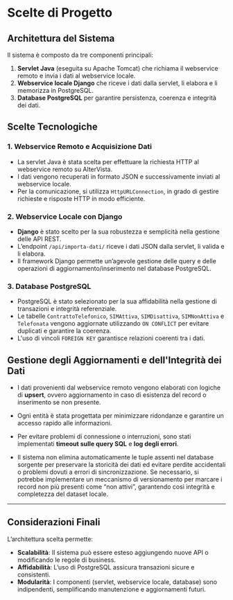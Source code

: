 # Scelte di Progetto

## Architettura del Sistema
Il sistema è composto da tre componenti principali:
1. **Servlet Java** (eseguita su Apache Tomcat) che richiama il webservice remoto e invia i dati al webservice locale.
2. **Webservice locale Django** che riceve i dati dalla servlet, li elabora e li memorizza in PostgreSQL.
3. **Database PostgreSQL** per garantire persistenza, coerenza e integrità dei dati.

## Scelte Tecnologiche

### **1. Webservice Remoto e Acquisizione Dati**
- La servlet Java è stata scelta per effettuare la richiesta HTTP al webservice remoto su AlterVista.
- I dati vengono recuperati in formato JSON e successivamente inviati al webservice locale.
- Per la comunicazione, si utilizza `HttpURLConnection`, in grado di gestire richieste e risposte HTTP in modo efficiente.

### **2. Webservice Locale con Django**
- **Django** è stato scelto per la sua robustezza e semplicità nella gestione delle API REST.
- L’endpoint `/api/importa-dati/` riceve i dati JSON dalla servlet, li valida e li elabora.
- Il framework Django permette un’agevole gestione delle query e delle operazioni di aggiornamento/inserimento nel database PostgreSQL.

### **3. Database PostgreSQL**
- PostgreSQL è stato selezionato per la sua affidabilità nella gestione di transazioni e integrità referenziale.
- Le tabelle `ContrattoTelefonico`, `SIMAttiva`, `SIMDisattiva`, `SIMNonAttiva` e `Telefonata` vengono aggiornate utilizzando `ON CONFLICT` per evitare duplicati e garantire la coerenza.
- L'uso di vincoli `FOREIGN KEY` garantisce relazioni coerenti tra i dati.

## Gestione degli Aggiornamenti e dell'Integrità dei Dati

- I dati provenienti dal webservice remoto vengono elaborati con logiche di **upsert**, ovvero aggiornamento in caso di esistenza del record o inserimento se non presente.
- Ogni entità è stata progettata per minimizzare ridondanze e garantire un accesso rapido alle informazioni.
- Per evitare problemi di connessione o interruzioni, sono stati implementati **timeout sulle query SQL** e **log degli errori**.

- Il sistema non elimina automaticamente le tuple assenti nel database sorgente per preservare la storicità dei dati ed evitare perdite accidentali o problemi dovuti a errori di sincronizzazione. Se necessario, si potrebbe implementare un meccanismo di versionamento per marcare i record non più presenti come “non attivi”, garantendo così integrità e completezza del dataset locale.
--- 
## Considerazioni Finali
L’architettura scelta permette:
- **Scalabilità**: Il sistema può essere esteso aggiungendo nuove API o modificando le regole di business.
- **Affidabilità**: L’uso di PostgreSQL assicura transazioni sicure e consistenti.
- **Modularità**: I componenti (servlet, webservice locale, database) sono indipendenti, semplificando manutenzione e aggiornamenti futuri.


